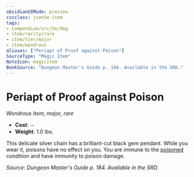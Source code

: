 ```yaml
---
obsidianUIMode: preview
cssclass: json5e-item
tags:
- compendium/src/5e/dmg
- item/rarity/rare
- item/tier/major
- item/wondrous
aliases: ["Periapt of Proof against Poison"]
SourceType: "Magic Item"
NoteIcon: magicitem
BookSource: "Dungeon Master's Guide p. 184. Available in the SRD."
---
```

# Periapt of Proof against Poison
*Wondrous Item, major, rare*  

- **Cost**: ⏤
- **Weight**: 1.0 lbs.

This delicate silver chain has a brilliant-cut black gem pendant. While you wear it, poisons have no effect on you. You are immune to the [poisoned](/2-Mechanics/CLI/rules/conditions.md#poisoned) condition and have immunity to poison damage.

*Source: Dungeon Master's Guide p. 184. Available in the SRD.*